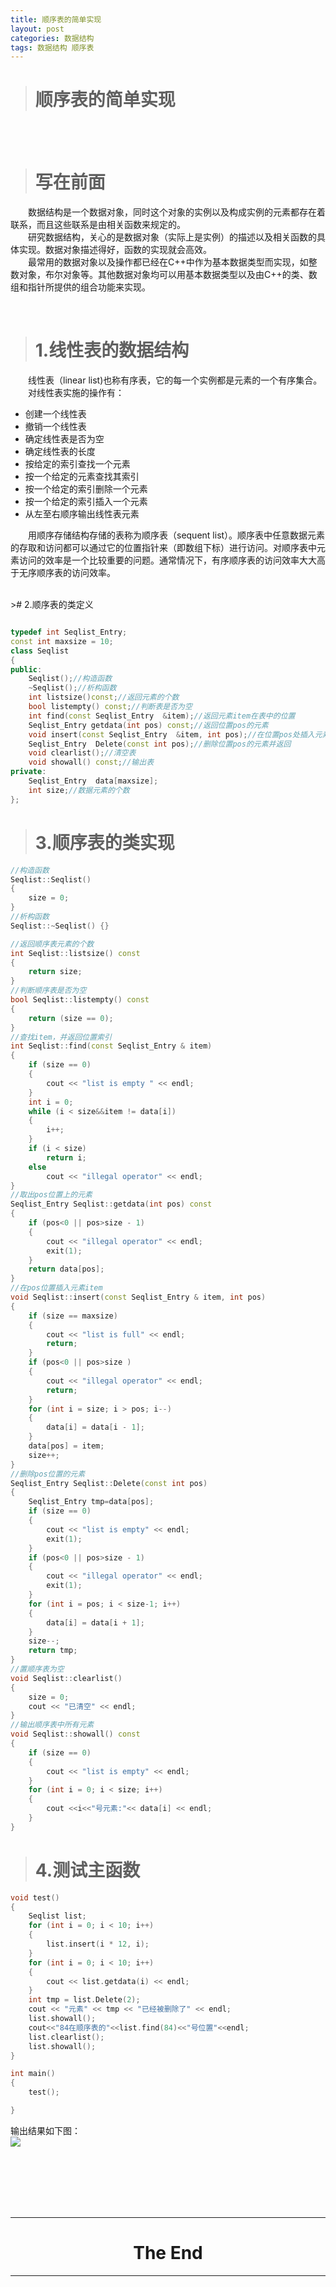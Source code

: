 ```yaml
---
title: 顺序表的简单实现
layout: post
categories: 数据结构
tags: 数据结构 顺序表
---
```

># 顺序表的简单实现<center/>  

<br/>
<br/>

># 写在前面  

&emsp;&emsp;数据结构是一个数据对象，同时这个对象的实例以及构成实例的元素都存在着联系，而且这些联系是由相关函数来规定的。  
&emsp;&emsp;研究数据结构，关心的是数据对象（实际上是实例）的描述以及相关函数的具体实现。数据对象描述得好，函数的实现就会高效。  
&emsp;&emsp;最常用的数据对象以及操作都已经在C++中作为基本数据类型而实现，如整数对象，布尔对象等。其他数据对象均可以用基本数据类型以及由C++的类、数组和指针所提供的组合功能来实现。   

<br/>

># 1.线性表的数据结构

&emsp;&emsp;线性表（linear list)也称有序表，它的每一个实例都是元素的一个有序集合。  
&emsp;&emsp;对线性表实施的操作有：  
- 创建一个线性表
- 撤销一个线性表
- 确定线性表是否为空
- 确定线性表的长度
- 按给定的索引查找一个元素
- 按一个给定的元素查找其索引
- 按一个给定的索引删除一个元素
- 按一个给定的索引插入一个元素
- 从左至右顺序输出线性表元素  

&emsp;&emsp;用顺序存储结构存储的表称为顺序表（sequent list）。顺序表中任意数据元素的存取和访问都可以通过它的位置指针来（即数组下标）进行访问。对顺序表中元素访问的效率是一个比较重要的问题。通常情况下，有序顺序表的访问效率大大高于无序顺序表的访问效率。  

<br />
># 2.顺序表的类定义   

```c++

typedef int Seqlist_Entry;
const int maxsize = 10;
class Seqlist
{
public:
	Seqlist();//构造函数
	~Seqlist();//析构函数
	int listsize()const;//返回元素的个数
	bool listempty() const;//判断表是否为空
	int find(const Seqlist_Entry  &item);//返回元素item在表中的位置
	Seqlist_Entry getdata(int pos) const;//返回位置pos的元素
	void insert(const Seqlist_Entry  &item, int pos);//在位置pos处插入元素item
	Seqlist_Entry  Delete(const int pos);//删除位置pos的元素并返回
	void clearlist();//清空表
	void showall() const;//输出表
private:
	Seqlist_Entry  data[maxsize];
	int size;//数据元素的个数
};


```
># 3.顺序表的类实现   


```c++
//构造函数
Seqlist::Seqlist()
{
	size = 0;
}
//析构函数
Seqlist::~Seqlist() {}

//返回顺序表元素的个数
int Seqlist::listsize() const
{
	return size;
}
//判断顺序表是否为空
bool Seqlist::listempty() const
{
	return (size == 0);
}
//查找item，并返回位置索引
int Seqlist::find(const Seqlist_Entry & item)
{
	if (size == 0)
	{
		cout << "list is empty " << endl;
	}
	int i = 0;
	while (i < size&&item != data[i])
	{
		i++;
	}
	if (i < size)
		return i;
	else
		cout << "illegal operator" << endl;
}
//取出pos位置上的元素
Seqlist_Entry Seqlist::getdata(int pos) const
{
	if (pos<0 || pos>size - 1)
	{
		cout << "illegal operator" << endl;
		exit(1);
	}
	return data[pos];
}
//在pos位置插入元素item
void Seqlist::insert(const Seqlist_Entry & item, int pos)
{
	if (size == maxsize)
	{
		cout << "list is full" << endl;
		return;
	}
	if (pos<0 || pos>size )
	{
		cout << "illegal operator" << endl;
		return;
	}
	for (int i = size; i > pos; i--)
	{
		data[i] = data[i - 1];
	}
	data[pos] = item;
	size++;
}
//删除pos位置的元素
Seqlist_Entry Seqlist::Delete(const int pos)
{
	Seqlist_Entry tmp=data[pos];
	if (size == 0)
	{
		cout << "list is empty" << endl;
		exit(1);
	}
	if (pos<0 || pos>size - 1)
	{
		cout << "illegal operator" << endl;
		exit(1);
	}
	for (int i = pos; i < size-1; i++)
	{
		data[i] = data[i + 1];
	}
	size--;
	return tmp;
}
//置顺序表为空
void Seqlist::clearlist()
{
	size = 0;
	cout << "已清空" << endl;
}
//输出顺序表中所有元素
void Seqlist::showall() const
{
	if (size == 0)
	{
		cout << "list is empty" << endl;
	}
	for (int i = 0; i < size; i++)
	{
		cout <<i<<"号元素:"<< data[i] << endl;
	}
}

```

># 4.测试主函数   

```c++
void test()
{
	Seqlist list;
	for (int i = 0; i < 10; i++)
	{
		list.insert(i * 12, i);
	}
	for (int i = 0; i < 10; i++)
	{
		cout << list.getdata(i) << endl;
	}
	int tmp = list.Delete(2);
	cout << "元素" << tmp << "已经被删除了" << endl;
	list.showall();
	cout<<"84在顺序表的"<<list.find(84)<<"号位置"<<endl;
	list.clearlist();
	list.showall();
}

int main()
{
	test();

}


```
输出结果如下图：  
![](https://i.imgur.com/6Z8Kob3.png)  

<br/><br/><br/><br/><br/>

-------------------------------------
# <center>The End<center/>  
-------------------------------------